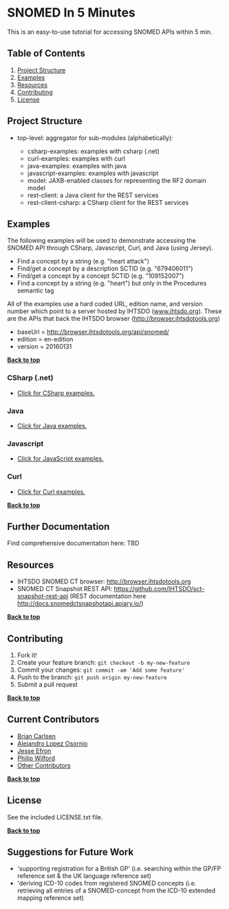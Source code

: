 # SNOMED In 5 Minutes

This is an easy-to-use tutorial for accessing SNOMED APIs within 5 min.

## Table of Contents

1. [Project Structure](#project-structure)
2. [Examples](#examples)
3. [Resources](#resources)
4. [Contributing](#contributing)
5. [License](#license)

## Project Structure

- top-level: aggregator for sub-modules (alphabetically):

  - csharp-examples: examples with csharp (.net)
  - curl-examples: examples with curl
  - java-examples: examples with java
  - javascript-examples: examples with javascript
  - model: JAXB-enabled classes for representing the RF2 domain model
  - rest-client: a Java client for the REST services
  - rest-client-csharp: a CSharp client for the REST services

## Examples

The following examples will be used to demonstrate accessing the SNOMED API through CSharp, Javascript, Curl, and Java (using Jersey).

- Find a concept by a string (e.g. "heart attack")
- Find/get a concept by a description SCTID (e.g. "679406011")
- Find/get a concept by a concept SCTID (e.g. "109152007")
- Find a concept by a string (e.g. "heart") but only in the Procedures semantic tag

All of the examples use a hard coded URL, edition name, and version number which point to a server hosted by IHTSDO (www.ihtsdo.org). These are the APIs that back the IHTSDO browser (<http://browser.ihtsdotools.org>)

- baseUrl = <http://browser.ihtsdotools.org/api/snomed/>
- edition = en-edition
- version = 20160131

**[Back to top](#table-of-contents)**

### CSharp (.net)

- [Click for CSharp examples.](../csharp/csharp-examples/ "CSharp Examples")

### Java

- [Click for Java examples.](../master/java-examples/ "Java Examples")

### Javascript

- [Click for JavaScript examples.](../master/javascript-examples/ "JavaScript Examples")

### Curl

- [Click for Curl examples.](../master/curl-examples/ "Curl Examples")

**[Back to top](#table-of-contents)**

## Further Documentation

Find comprehensive documentation here: TBD

## Resources

- IHTSDO SNOMED CT browser: <http://browser.ihtsdotools.org>
- SNOMED CT Snapshot REST API: <https://github.com/IHTSDO/sct-snapshot-rest-api> (REST documentation here <http://docs.snomedctsnapshotapi.apiary.io/>)

**[Back to top](#table-of-contents)**

## Contributing

1. Fork it!
2. Create your feature branch: `git checkout -b my-new-feature`
3. Commit your changes: `git commit -am 'Add some feature'`
4. Push to the branch: `git push origin my-new-feature`
5. Submit a pull request

**[Back to top](#table-of-contents)**

## Current Contributors

- [Brian Carlsen](https://github.com/bcarlsenca)
- [Alejandro Lopez Osornio](https://github.com/alopezo)
- [Jesse Efron](https://github.com/yishaiil)
- [Philip Wilford](https://github.com/philipwilford)
- [Other Contributors](https://github.com/IHTSDO/SNOMED-in-5-minutes/graphs/contributors)

**[Back to top](#table-of-contents)**

## License

See the included LICENSE.txt file.

**[Back to top](#table-of-contents)**

## Suggestions for Future Work
- 'supporting registration for a British GP' (i.e. searching within the GP/FP reference set & the UK language reference set)
- 'deriving ICD-10 codes from registered SNOMED concepts (i.e. retrieving all entries of a SNOMED-concept from the ICD-10 extended mapping reference set)

